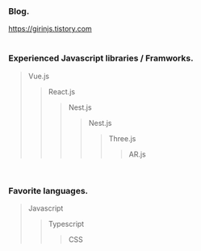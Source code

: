 ### Blog.
https://girinjs.tistory.com <br />
<br />

### Experienced Javascript libraries / Framworks.
>	 Vue.js
>	> React.js
>	> > Nest.js
>	> > > Nest.js
>	>	> > > Three.js
>	>	>	> > > AR.js 
<br />

### Favorite languages.
>	 Javascript
>	> Typescript
>	> > CSS
<br />
